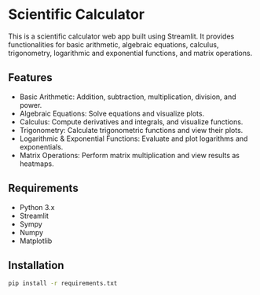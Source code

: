 # Scientific Calculator

This is a scientific calculator web app built using Streamlit. It provides functionalities for basic arithmetic, algebraic equations, calculus, trigonometry, logarithmic and exponential functions, and matrix operations.

## Features

- Basic Arithmetic: Addition, subtraction, multiplication, division, and power.
- Algebraic Equations: Solve equations and visualize plots.
- Calculus: Compute derivatives and integrals, and visualize functions.
- Trigonometry: Calculate trigonometric functions and view their plots.
- Logarithmic & Exponential Functions: Evaluate and plot logarithms and exponentials.
- Matrix Operations: Perform matrix multiplication and view results as heatmaps.

## Requirements

- Python 3.x
- Streamlit
- Sympy
- Numpy
- Matplotlib

## Installation

```bash
pip install -r requirements.txt
```
